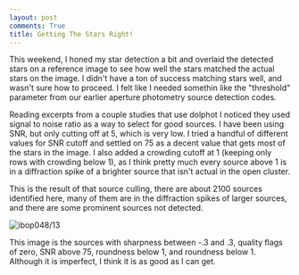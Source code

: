```yaml
---
layout: post
comments: True
title: Getting The Stars Right!
---
```


This weekend, I honed my star detection a bit and overlaid the detected stars on a reference image to see how well the stars matched the actual stars on the image. I didn't have a ton of success matching stars well, and wasn't sure how to proceed. I felt like I needed somethin like the "threshold" parameter from our earlier aperture photometry source detection codes.

Reading excerpts from a couple studies that use dolphot I noticed they used signal to noise ratio as a way to select for good sources. I have been using SNR, but only cutting off at 5, which is very low. I tried a handful of different values for SNR cutoff and settled on 75 as a decent value that gets most of the stars in the image. I also added a crowding cutoff at 1 (keeping only rows with crowding below 1), as I think pretty much every source above 1 is in a diffraction spike of a brighter source that isn't actual in the open cluster.

This is the result of that source culling, there are about 2100 sources identified here, many of them are in the diffraction spikes of larger sources, and there are some prominent sources not detected.

![ibop048/13]({{ewolyror.github.io}}/images/ibop048:13.png)

This image is the sources with sharpness between -.3 and .3, quality flags of zero, SNR above 75, roundness below 1, and roundness below 1. Although it is imperfect, I think it is as good as I can get.  

